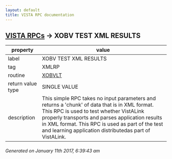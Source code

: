 ```yaml
---
layout: default
title: VISTA RPC documentation
---
```




## [VISTA RPCs](TableOfContent.md) &#8594; XOBV TEST XML RESULTS 

 property | value 
--- | --- 
 label | XOBV TEST XML RESULTS
 tag | XMLRP
 routine | [XOBVLT](http://code.osehra.org/dox/Routine_XOBVLT_source.html)
 return value type | SINGLE VALUE
 description | This simple RPC takes no input parameters and returns a 'chunk' of data that is in XML format. This RPC is used to test whether VistALink properly transports and parses application results in XML format. This RPC is used as part of the test and learning application distributedas part of VistALink.




 ###### Generated on January 11th 2017, 6:39:43 am